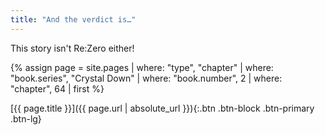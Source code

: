 ```yaml
---
title: "And the verdict is…"
---
```

This story isn't Re:Zero either!

{% assign page = site.pages
  | where: "type", "chapter"
  | where: "book.series", "Crystal Down"
  | where: "book.number", 2
  | where: "chapter", 64
  | first %}

[{{ page.title }}]({{ page.url | absolute_url }}){:.btn .btn-block .btn-primary .btn-lg}
<!--more-->
